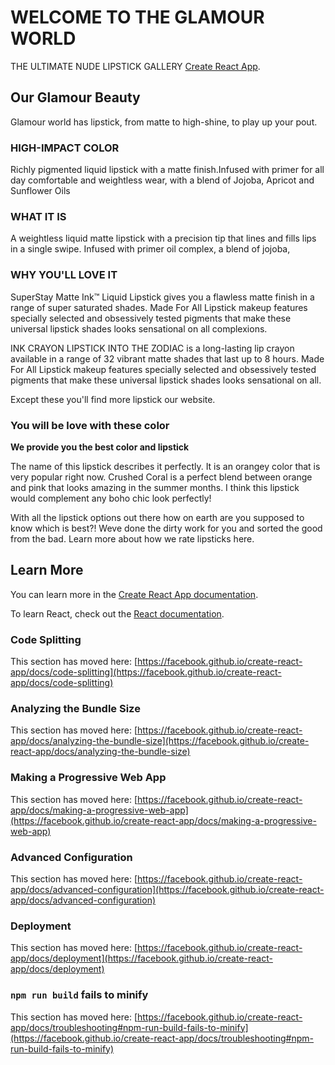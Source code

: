 # WELCOME TO THE GLAMOUR WORLD

THE ULTIMATE NUDE LIPSTICK GALLERY [Create React App](https://github.com/facebook/create-react-app).

## Our Glamour Beauty

Glamour world has lipstick, from matte to high-shine, to play up your pout. 

### HIGH-IMPACT COLOR

Richly pigmented liquid lipstick with a matte finish.Infused with primer for all day comfortable and weightless wear, with a blend of Jojoba, Apricot and Sunflower Oils

### WHAT IT IS
 A weightless liquid matte lipstick with a precision tip that lines and fills lips in a single swipe. Infused with primer oil complex, a blend of jojoba,


### WHY YOU'LL LOVE IT

SuperStay Matte Ink™ Liquid Lipstick gives you a flawless matte finish in a range of super saturated shades. Made For All Lipstick makeup features specially selected and obsessively tested pigments that make these universal lipstick shades looks sensational on all complexions.

INK CRAYON LIPSTICK INTO THE ZODIAC is a long-lasting lip crayon available in a range of 32 vibrant matte shades that last up to 8 hours. Made For All Lipstick makeup features specially selected and obsessively tested pigments that make these universal lipstick shades looks sensational on all.

Except these you'll find more lipstick our website.

### You will be love with these color

**We provide you the best color and lipstick**

The name of this lipstick describes it perfectly. It is an orangey color that is very popular right now. Crushed Coral is a perfect blend between orange and pink that looks amazing in the summer months. I think this lipstick would complement any boho chic look perfectly!

With all the lipstick options out there how on earth are you supposed to know which is best?! Weve done the dirty work for you and sorted the good from the bad. Learn more about how we rate lipsticks here.
## Learn More

You can learn more in the [Create React App documentation](https://facebook.github.io/create-react-app/docs/getting-started).

To learn React, check out the [React documentation](https://reactjs.org/).

### Code Splitting

This section has moved here: [https://facebook.github.io/create-react-app/docs/code-splitting](https://facebook.github.io/create-react-app/docs/code-splitting)

### Analyzing the Bundle Size

This section has moved here: [https://facebook.github.io/create-react-app/docs/analyzing-the-bundle-size](https://facebook.github.io/create-react-app/docs/analyzing-the-bundle-size)

### Making a Progressive Web App

This section has moved here: [https://facebook.github.io/create-react-app/docs/making-a-progressive-web-app](https://facebook.github.io/create-react-app/docs/making-a-progressive-web-app)

### Advanced Configuration

This section has moved here: [https://facebook.github.io/create-react-app/docs/advanced-configuration](https://facebook.github.io/create-react-app/docs/advanced-configuration)

### Deployment

This section has moved here: [https://facebook.github.io/create-react-app/docs/deployment](https://facebook.github.io/create-react-app/docs/deployment)

### `npm run build` fails to minify

This section has moved here: [https://facebook.github.io/create-react-app/docs/troubleshooting#npm-run-build-fails-to-minify](https://facebook.github.io/create-react-app/docs/troubleshooting#npm-run-build-fails-to-minify)
